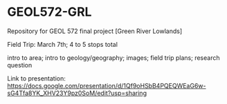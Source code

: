 # GEOL572-GRL
Repository for GEOL 572 final project [Green River Lowlands]

Field Trip: March 7th; 4 to 5 stops total

intro to area; intro to geology/geography; images; field trip plans; research question

Link to presentation: https://docs.google.com/presentation/d/1Qf9oHSbB4PQEQWEaG6w-sG4Tfa8YK_XHV23Y9pz0SoM/edit?usp=sharing
